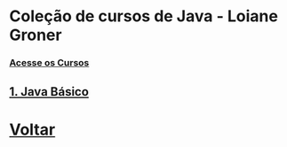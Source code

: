 # Coleção de cursos de Java - Loiane Groner
### [Acesse os Cursos](https://loiane.training/)

## [1. Java Básico](https://github.com/lex4brao/01.CURSOS.E.ESTUDOS/tree/main/02.JAVA.-.LOIANE.GRONER/01.JAVA.BASICO)

# [Voltar](https://github.com/lex4brao/01.CURSOS.E.ESTUDOS/tree/main)